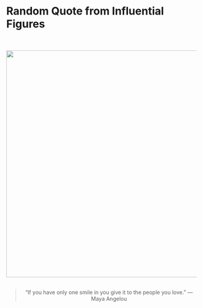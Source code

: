 # Random Quote from Influential Figures

<div align="center">
  <br>
  <br>
  <a href="https://en.wikipedia.org/wiki/Maya_Angelou" title="Maya Angelou - Wikipedia"><img src="https://upload.wikimedia.org/wikipedia/commons/thumb/4/4f/Calypso_Heat_Wave_%281957%29_press_photo_of_Maya_Angelou.jpg/220px-Calypso_Heat_Wave_%281957%29_press_photo_of_Maya_Angelou.jpg" width="600px"></a>
  <br>
  <br>
  <blockquote>&ldquo;If you have only one smile in you give it to the people you love.&rdquo; &mdash; <footer>Maya Angelou</footer></blockquote>
</div>
  